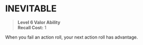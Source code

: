 ﻿# INEVITABLE

> **Level 6 Valor Ability**  
> **Recall Cost:** 1

When you fail an action roll, your next action roll has advantage.
